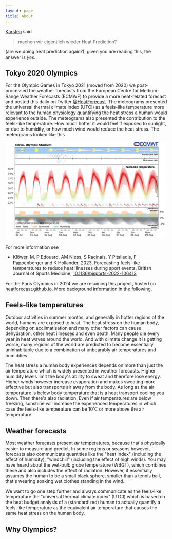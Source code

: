 ```yaml
---
layout: page
title: About
---
```


[Karsten](https://www.medicalschool-hamburg.de/ueber-uns/team/team-fakultaet-medizin/karsten-hollander/)
said

> machen wir eigentlich wieder Heat Prediction?

(are we doing heat prediction again?), given you are reading this, the answer is *yes*.

## Tokyo 2020 Olympics

For the Olympic Games in Tokyo 2021 (moved from 2020) we post-processed the weather
forecasts from the European Centre for Medium-Range Weather Forecasts (ECMWF) to
provide a more heat-related forecast and posted this daily on Twitter
[@HeatForecast](https://twitter.com/HeatForecast). The meteograms presented
the universal thermal climate index (UTCI) as a feels-like temperature more 
relevant to the human physiology quantifying the heat stress a human would experience
outside. The meteograms also presented the contribution to the feels-like
temperature. How much hotter it would feel if exposed to sunlight, or due to humidity,
or how much wind would reduce the heat stress. The meteograms looked like this

![Example meteogram](images/tokyo_heatforecast.jpg)

For more information see

- Klöwer, M, P Edouard, AM Niess, S Racinais, Y Pitsiladis, F Pappenberger and K Hollander, 2023. Forecasting feels-like temperatures to reduce heat illnesses during sport events, British Journal of Sports Medicine, [10.1136/bjsports-2022-106413](http://dx.doi.org/10.1136/bjsports-2022-106413)

For the Paris Olympics in 2024 we are resuming this project, hosted on
[heatforecast.github.io](https://heatforecast.github.io). More background information
in the following.

## Feels-like temperatures

Outdoor activities in summer months, and generally in hotter regions of the world, humans
are exposed to heat. The heat stress on the human body, depending on acclimatisation
and many other factors can cause dehydration, other heat illnesses and even death.
Many people die every year in heat waves around the world. And with climate change it is
getting worse, many regions of the world are predicted to become essentially
uninhabitable due to a combination of unbearably air temperatures and humidities.

The heat stress a human body experiences depends on more than just the air temperature
which is widely presented in weather forecasts. Higher humidity levels limit the body's
ability to sweat and therefore lose energy. Higher winds however increase evaporation
and makes sweating more effective but also transports air away from the body.
As long as the air temperature is below body temperature that is a heat transport
cooling you down. Then there's also radiation: Even if air temperatures are below
freezing, sunshine will increase the experienced temperatures in which case the
feels-like temperature can be 10˚C or more above the air temperature.

## Weather forecasts

Most weather forecasts present *air* temperatures, because that's physically easier to
measure and predict. In some regions or seasons however, forecasts also communicate
quantities like the "heat index" (including the effect of humidity), "windchill" 
(including the effect of high winds). You may have heard about the
wet-bulb globe temperature (WBGT), which combines these and also includes the
effect of radiation. However, it essentially assumes the human to be a
small black sphere, smaller than a tennis ball, that's wearing soaking wet clothes
standing in the wind.

We want to go one step further and always communicate as the feels-like temperature
the "universal thermal climate index" (UTCI) which is based on the heat budget
analysis of a (standardized) human to actually quantify a feels-like temperature
as the equivalent air temperature that causes the same heat stress on the human body.

## Why Olympics?


